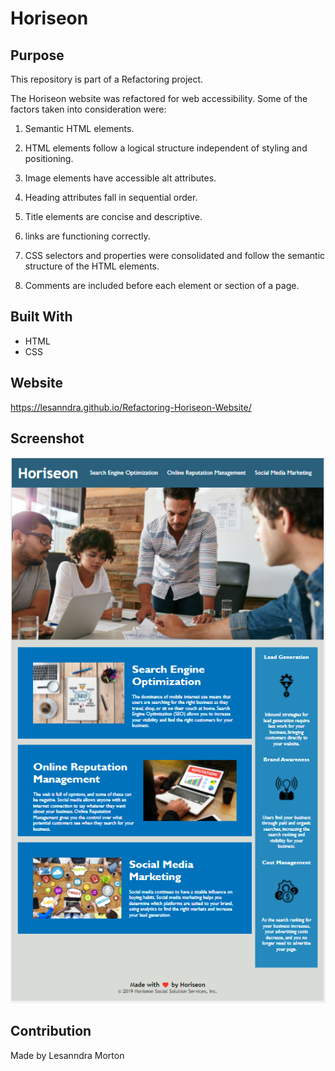 # Horiseon

## Purpose

This repository is part of a Refactoring project.

The Horiseon website was refactored for web accessibility. Some of the factors taken into consideration were: 

1) Semantic HTML elements.

2) HTML elements follow a logical structure independent of styling and positioning.

3) Image elements have accessible alt attributes.

4) Heading attributes fall in sequential order.

5) Title elements are concise and descriptive.

6) links are functioning correctly.

7) CSS selectors and properties were consolidated and follow the semantic structure of the HTML elements.

8) Comments are included before each element or section of a page.

## Built With
* HTML
* CSS

## Website
https://lesanndra.github.io/Refactoring-Horiseon-Website/

## Screenshot
![Getting Started](./assets/images/Horiseon%20Image%20Snapshot.png)


## Contribution
Made by Lesanndra Morton